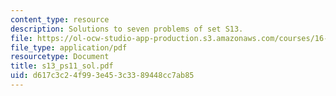 ```yaml
---
content_type: resource
description: Solutions to seven problems of set S13.
file: https://ol-ocw-studio-app-production.s3.amazonaws.com/courses/16-01-unified-engineering-i-ii-iii-iv-fall-2005-spring-2006/d617c3c24f993e453c3389448cc7ab85_s13_ps11_sol.pdf
file_type: application/pdf
resourcetype: Document
title: s13_ps11_sol.pdf
uid: d617c3c2-4f99-3e45-3c33-89448cc7ab85
---
```

